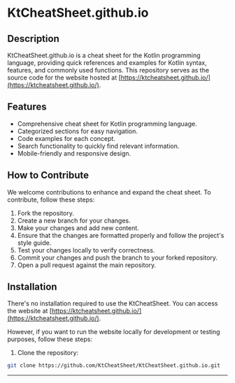 # KtCheatSheet.github.io

## Description

KtCheatSheet.github.io is a cheat sheet for the Kotlin programming language, providing quick references and examples for Kotlin syntax, features, and commonly used functions. This repository serves as the source code for the website hosted at [https://ktcheatsheet.github.io/](https://ktcheatsheet.github.io/).

## Features

- Comprehensive cheat sheet for Kotlin programming language.
- Categorized sections for easy navigation.
- Code examples for each concept.
- Search functionality to quickly find relevant information.
- Mobile-friendly and responsive design.

## How to Contribute

We welcome contributions to enhance and expand the cheat sheet. To contribute, follow these steps:

1. Fork the repository.
2. Create a new branch for your changes.
3. Make your changes and add new content.
4. Ensure that the changes are formatted properly and follow the project's style guide.
5. Test your changes locally to verify correctness.
6. Commit your changes and push the branch to your forked repository.
7. Open a pull request against the main repository.

## Installation

There's no installation required to use the KtCheatSheet. You can access the website at [https://ktcheatsheet.github.io/](https://ktcheatsheet.github.io/).

However, if you want to run the website locally for development or testing purposes, follow these steps:

1. Clone the repository:

```bash
git clone https://github.com/KtCheatSheet/KtCheatSheet.github.io.git
```
---
